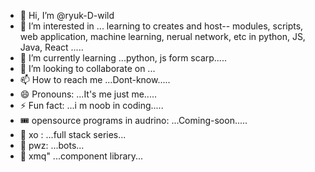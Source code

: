 - 👋 Hi, I’m @ryuk-D-wild
- 👀 I’m interested in ... learning to creates and host-- modules, scripts, web application, machine learning, nerual network, etc in python, JS, Java, React .....
- 🌱 I’m currently learning ...python, js form scarp.....
- 💞️ I’m looking to collaborate on ...
- 📫 How to reach me ...Dont-know.....
- 😄 Pronouns: ...It's me just me.....
- ⚡ Fun fact: ...i m noob in coding.....
- 🎟️ opensource programs in audrino: ...Coming-soon.....
- 🎍 xo : ...full stack series...
- 🤖 pwz: ...bots...
- 🧧 xmq" ...component library...
<!---
ryuk-D-wild/ryuk-D-wild is a ✨ special ✨ repository because its `README.md` (this file) appears on your GitHub profile.
You can click the Preview link to take a look at your changes.
--->
